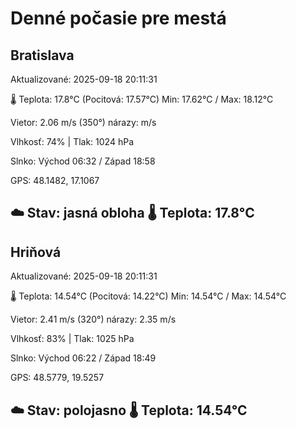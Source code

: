 ﻿# Denné počasie pre mestá

## Bratislava
Aktualizované: 2025-09-18 20:11:31

🌡️ Teplota: 17.8°C 
(Pocitová: 17.57°C)
Min: 17.62°C / Max: 18.12°C

Vietor: 2.06 m/s    (350°) 
nárazy:  m/s

Vlhkosť: 74% | Tlak: 1024 hPa

Slnko: Východ 06:32 / Západ 18:58

GPS: 48.1482, 17.1067

☁️ Stav: jasná obloha        🌡️ Teplota: 17.8°C
---

## Hriňová
Aktualizované: 2025-09-18 20:11:31

🌡️ Teplota: 14.54°C 
(Pocitová: 14.22°C)
Min: 14.54°C / Max: 14.54°C

Vietor: 2.41 m/s (320°)
nárazy: 2.35 m/s

Vlhkosť: 83% | Tlak: 1025 hPa

Slnko: Východ 06:22 / Západ 18:49

GPS: 48.5779, 19.5257

☁️ Stav: polojasno        🌡️ Teplota: 14.54°C
---
